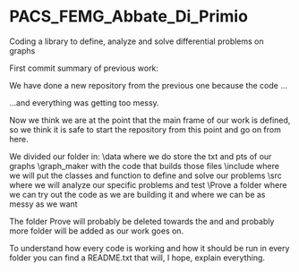 # PACS_FEMG_Abbate_Di_Primio
Coding a library to define, analyze and solve differential problems on graphs


First commit summary of previous work:

 We have done a new repository from the previous one because the code …

…and everything was getting too messy.

Now we think we are at the point that the main frame of our work is defined, so we think it is safe to start
the repository from this point and go on from here.

We divided our folder in: \data   where we do store the txt and pts of our graphs
                    \graph_maker  with the code that builds those files
                    \include      where we will put the classes and function to define and solve our problems
                    \src          where we will analyze our specific problems and test
                    \Prove        a folder where we can try out the code as we are building it and where
                                  we can be as messy as we want

The folder Prove will probably be deleted towards the and and probably more folder will be added as our
work goes on.

To understand how every code is working and how it should be run in every folder you can find a README.txt that
will, I hope, explain everything.
